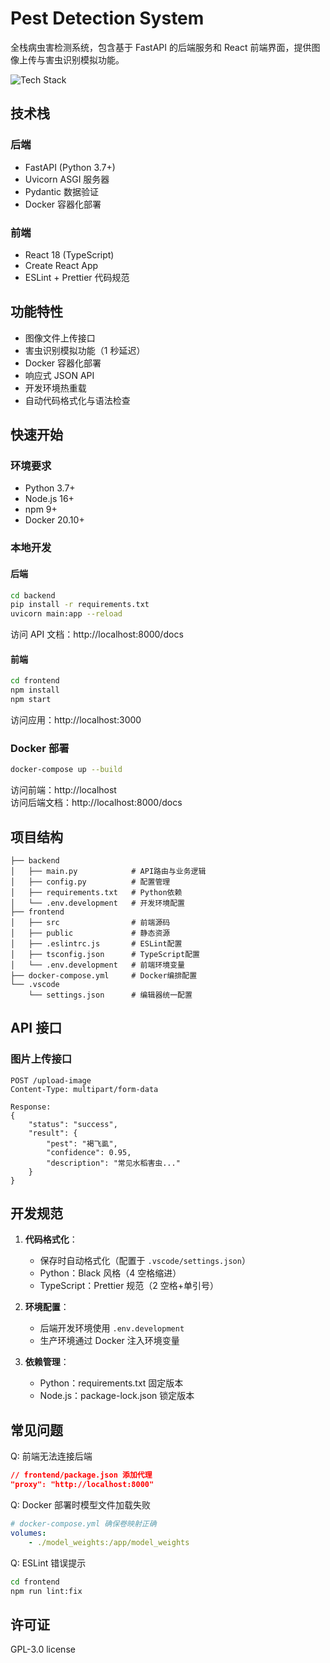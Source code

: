 # Pest Detection System

全栈病虫害检测系统，包含基于 FastAPI 的后端服务和 React 前端界面，提供图像上传与害虫识别模拟功能。

![Tech Stack](https://img.shields.io/badge/stack-FastAPI%20%2B%20React-blue)

## 技术栈

### 后端

-   FastAPI (Python 3.7+)
-   Uvicorn ASGI 服务器
-   Pydantic 数据验证
-   Docker 容器化部署

### 前端

-   React 18 (TypeScript)
-   Create React App
-   ESLint + Prettier 代码规范

## 功能特性

-   图像文件上传接口
-   害虫识别模拟功能（1 秒延迟）
-   Docker 容器化部署
-   响应式 JSON API
-   开发环境热重载
-   自动代码格式化与语法检查

## 快速开始

### 环境要求

-   Python 3.7+
-   Node.js 16+
-   npm 9+
-   Docker 20.10+

### 本地开发

#### 后端

```bash
cd backend
pip install -r requirements.txt
uvicorn main:app --reload
```

访问 API 文档：http://localhost:8000/docs

#### 前端

```bash
cd frontend
npm install
npm start
```

访问应用：http://localhost:3000

### Docker 部署

```bash
docker-compose up --build
```

访问前端：http://localhost  
访问后端文档：http://localhost:8000/docs

## 项目结构

```
├── backend
│   ├── main.py            # API路由与业务逻辑
│   ├── config.py          # 配置管理
│   ├── requirements.txt   # Python依赖
│   └── .env.development   # 开发环境配置
├── frontend
│   ├── src                # 前端源码
│   ├── public             # 静态资源
│   ├── .eslintrc.js       # ESLint配置
│   ├── tsconfig.json      # TypeScript配置
│   └── .env.development   # 前端环境变量
├── docker-compose.yml     # Docker编排配置
└── .vscode
    └── settings.json      # 编辑器统一配置
```

## API 接口

### 图片上传接口

```http
POST /upload-image
Content-Type: multipart/form-data

Response:
{
    "status": "success",
    "result": {
        "pest": "褐飞虱",
        "confidence": 0.95,
        "description": "常见水稻害虫..."
    }
}
```

## 开发规范

1. **代码格式化**：

    - 保存时自动格式化（配置于 `.vscode/settings.json`）
    - Python：Black 风格（4 空格缩进）
    - TypeScript：Prettier 规范（2 空格+单引号）

2. **环境配置**：

    - 后端开发环境使用 `.env.development`
    - 生产环境通过 Docker 注入环境变量

3. **依赖管理**：
    - Python：requirements.txt 固定版本
    - Node.js：package-lock.json 锁定版本

## 常见问题

Q: 前端无法连接后端

```json
// frontend/package.json 添加代理
"proxy": "http://localhost:8000"
```

Q: Docker 部署时模型文件加载失败

```yaml
# docker-compose.yml 确保卷映射正确
volumes:
    - ./model_weights:/app/model_weights
```

Q: ESLint 错误提示

```bash
cd frontend
npm run lint:fix
```

## 许可证

GPL-3.0 license
